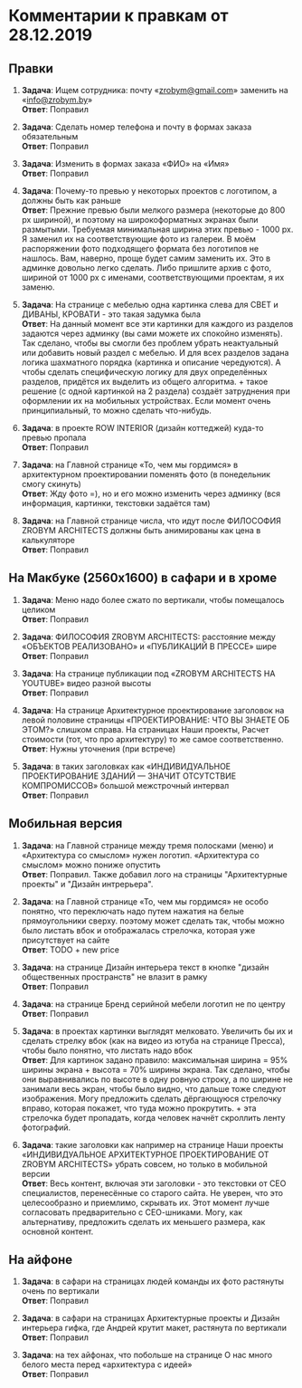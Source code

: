 # Комментарии к правкам от 28.12.2019

## Правки

1. **Задача**: Ищем сотрудника: почту «zrobym@gmail.com» заменить на «info@zrobym.by»  
   **Ответ**: Поправил

1. **Задача**: Сделать номер телефона и почту в формах заказа обязательным  
   **Ответ**: Поправил

1. **Задача**: Изменить в формах заказа «ФИО» на «Имя»  
   **Ответ**: Поправил

1. **Задача**: Почему-то превью у некоторых проектов с логотипом, а должны быть как раньше  
   **Ответ**: Прежние превью были мелкого размера (некоторые до 800 px шириной), и поэтому на широкоформатных экранах были размытыми. Требуемая минимальная ширина этих превью - 1000 px. Я заменил их на соответствующие фото из галереи. В моём распоряжении фото подходящего формата без логотипов не нашлось. Вам, наверно, проще будет самим заменить их. Это в админке довольно легко сделать. Либо пришлите архив с фото, шириной от 1000 px с именами, соответствующими проектам, я их заменю.

1. **Задача**: На странице с мебелью одна картинка слева для СВЕТ и ДИВАНЫ, КРОВАТИ - это такая задумка была  
   **Ответ**: На данный момент все эти картинки для каждого из разделов задаются через админку (вы сами можете их спокойно изменять). Так сделано, чтобы вы смогли без проблем убрать неактуальный или добавить новый раздел с мебелью. И для всех разделов задана логика шахматного порядка (картинка и описание чередуются). А чтобы сделать специфическую логику для двух определённых разделов, придётся их выделить из общего алгоритма. + такое решение (с одной картинкой на 2 раздела) создаёт затруднения при оформлении их на мобильных устройствах. Если момент очень принципиальный, то можно сделать что-нибудь.

1. **Задача**: в проекте ROW INTERIOR (дизайн коттеджей) куда-то превью пропала  
   **Ответ**: Поправил

1. **Задача**: на Главной странице «То, чем мы гордимся» в архитектурном проектировании поменять фото (в понедельник смогу скинуть)  
   **Ответ**: Жду фото =), но и его можно изменить через админку (вся информация, картинки, текстовки задаётся там)

1. **Задача**: на Главной странице числа, что идут после ФИЛОСОФИЯ ZROBYM ARCHITECTS должны быть анимированы как цена в калькуляторе  
   **Ответ**: Поправил

## На Макбуке (2560х1600) в сафари и в хроме

1. **Задача**: Меню надо более сжато по вертикали, чтобы помещалось целиком  
   **Ответ**: Поправил

1. **Задача**: ФИЛОСОФИЯ ZROBYM ARCHITECTS: расстояние между «ОБЪЕКТОВ РЕАЛИЗОВАНО» и «ПУБЛИКАЦИЙ В ПРЕССЕ» шире  
   **Ответ**: Поправил

1. **Задача**: На странице публикации под «ZROBYM ARCHITECTS НА YOUTUBE» видео разной высоты  
   **Ответ**: Поправил

1. **Задача**: На странице Архитектурное проектирование заголовок на левой половине страницы «ПРОЕКТИРОВАНИЕ: ЧТО ВЫ ЗНАЕТЕ ОБ ЭТОМ?» слишком справа. На страницах Наши проекты, Расчет стоимости (тот, что про архитектуру) то же самое соответственно.  
   **Ответ**: Нужны уточнения (при встрече)

1. **Задача**: в таких заголовках как «ИНДИВИДУАЛЬНОЕ ПРОЕКТИРОВАНИЕ ЗДАНИЙ — ЗНАЧИТ ОТСУТСТВИЕ КОМПРОМИССОВ» большой межстрочный интервал  
   **Ответ**: Поправил

## Мобильная версия

1. **Задача**: на Главной странице между тремя полосками (меню) и «Архитектура со смыслом» нужен логотип. «Архитектура со смыслом» можно пониже опустить  
   **Ответ**: Поправил. Также добавил лого на страницы "Архитектурные проекты" и "Дизайн интрерьера".

1. **Задача**: на Главной странице «То, чем мы гордимся» не особо понятно, что переключать надо путем нажатия на белые прямоугольники сверху. поэтому может сделать так, чтобы можно было листать вбок и отображалась стрелочка, которая уже присутствует на сайте  
   **Ответ**: TODO + new price

1. **Задача**: на странице Дизайн интерьера текст в кнопке "дизайн общественных пространств" не влазит в рамку  
   **Ответ**: Поправил

1. **Задача**: на странице Бренд серийной мебели логотип не по центру  
   **Ответ**: Поправил

1. **Задача**: в проектах картинки выглядят мелковато. Увеличить бы их и сделать стрелку вбок (как на видео из ютуба на странице Пресса), чтобы было понятно, что листать надо вбок  
   **Ответ**: Для картинок задано правило: максимальная ширина = 95% ширины экрана + высота = 70% ширины экрана. Так сделано, чтобы они выравнивались по высоте в одну ровную строку, а по ширине не занимали весь экран, чтобы было видно, что дальше тоже следуют изображения. Могу предложить сделать дёргающуюся стрелочку вправо, которая покажет, что туда можно прокрутить. + эта стрелочка будет пропадать, когда человек начнёт скроллить ленту фотографий.

1. **Задача**: такие заголовки как например на странице Наши проекты «ИНДИВИДУАЛЬНОЕ АРХИТЕКТУРНОЕ ПРОЕКТИРОВАНИЕ ОТ ZROBYM ARCHITECTS» убрать совсем, но только в мобильной версии  
   **Ответ**: Весь контент, включая эти заголовки - это текстовки от СЕО специалистов, перенесённые со старого сайта. Не уверен, что это целесообразно и приемлимо, скрывать их. Этот момент лучше согласовать предварительно с СЕО-шниками. Могу, как альтернативу, предложить сделать их меньшего размера, как основной контент.

## На айфоне

1. **Задача**: в сафари на страницах людей команды их фото растянуты очень по вертикали  
   **Ответ**: Поправил

1. **Задача**: в сафари на страницах Архитектурные проекты и Дизайн интерьера гифка, где Андрей крутит макет, растянута по вертикали  
   **Ответ**: Поправил

1. **Задача**: на тех айфонах, что побольше на странице О нас много белого места перед «архитектура с идеей»  
   **Ответ**: Поправил
